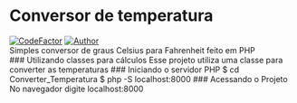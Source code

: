 # Conversor de temperatura
<a href="https://www.codefactor.io/repository/github/lotaviods/converter_temperatura">
<img src="https://www.codefactor.io/repository/github/lotaviods/converter_temperatura/badge" alt="CodeFactor" /></a>
<a href="https://github.com/lotaviods"><img title="Author" src="https://img.shields.io/badge/Author-lotaviods-blue"></a>
<br>Simples conversor de graus Celsius para Fahrenheit feito em PHP</br>
### Utilizando classes para cálculos
	Esse projeto utiliza uma classe para converter as temperaturas
### Iniciando o servidor PHP
	$ cd Converter_Temperatura
	$ php -S localhost:8000
### Acessando o Projeto
	No navegador digite localhost:8000
